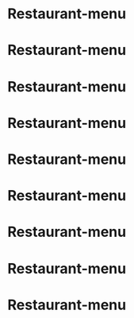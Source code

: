 # Restaurant-menu
# Restaurant-menu
# Restaurant-menu
# Restaurant-menu
# Restaurant-menu
# Restaurant-menu
# Restaurant-menu
# Restaurant-menu
# Restaurant-menu
